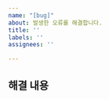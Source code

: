 ```yaml
---
name: "[bug]"
about: 발생한 오류를 해결합니다.
title: ''
labels: ''
assignees: ''

---
```


## 해결 내용

<!-- 해당 브랜치에서 작업할 내용을 작성해주세요. -->
